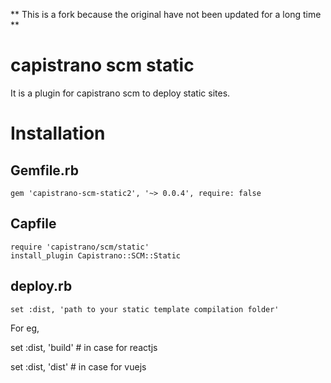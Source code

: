 ** This is a fork because the original have not been updated for a long time **

# capistrano scm static

It is a plugin for capistrano scm to deploy static sites.


# Installation

## Gemfile.rb

`gem 'capistrano-scm-static2', '~> 0.0.4', require: false`

## Capfile

```
require 'capistrano/scm/static'
install_plugin Capistrano::SCM::Static
```

## deploy.rb

`set :dist, 'path to your static template compilation folder'`

For eg,

set :dist, 'build' # in case for reactjs


set :dist, 'dist' # in case for vuejs

